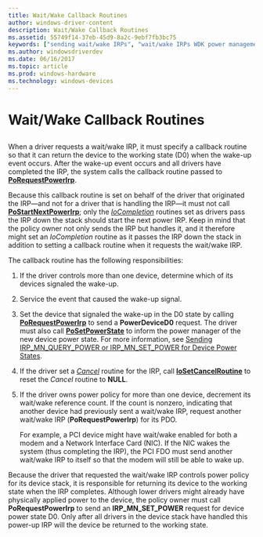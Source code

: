 ```yaml
---
title: Wait/Wake Callback Routines
author: windows-driver-content
description: Wait/Wake Callback Routines
ms.assetid: 55749f14-37eb-45d9-8a2c-9ebf7fb3bc75
keywords: ["sending wait/wake IRPs", "wait/wake IRPs WDK power management , sending", "callback routines WDK power management"]
ms.author: windowsdriverdev
ms.date: 06/16/2017
ms.topic: article
ms.prod: windows-hardware
ms.technology: windows-devices
---
```


# Wait/Wake Callback Routines


## <a href="" id="ddk-wait-wake-callback-routines-kg"></a>


When a driver requests a wait/wake IRP, it must specify a callback routine so that it can return the device to the working state (D0) when the wake-up event occurs. After the wake-up event occurs and all drivers have completed the IRP, the system calls the callback routine passed to [**PoRequestPowerIrp**](https://msdn.microsoft.com/library/windows/hardware/ff559734).

Because this callback routine is set on behalf of the driver that originated the IRP—and not for a driver that is handling the IRP—it must not call [**PoStartNextPowerIrp**](https://msdn.microsoft.com/library/windows/hardware/ff559776); only the [*IoCompletion*](https://msdn.microsoft.com/library/windows/hardware/ff548354) routines set as drivers pass the IRP down the stack should start the next power IRP. Keep in mind that the policy owner not only sends the IRP but handles it, and it therefore might set an *IoCompletion* routine as it passes the IRP down the stack in addition to setting a callback routine when it requests the wait/wake IRP.

The callback routine has the following responsibilities:

1.  If the driver controls more than one device, determine which of its devices signaled the wake-up.

2.  Service the event that caused the wake-up signal.

3.  Set the device that signaled the wake-up in the D0 state by calling [**PoRequestPowerIrp**](https://msdn.microsoft.com/library/windows/hardware/ff559734) to send a **PowerDeviceD0** request. The driver must also call [**PoSetPowerState**](https://msdn.microsoft.com/library/windows/hardware/ff559765) to inform the power manager of the new device power state. For more information, see [Sending IRP\_MN\_QUERY\_POWER or IRP\_MN\_SET\_POWER for Device Power States](sending-irp-mn-query-power-or-irp-mn-set-power-for-device-power-states.md).

4.  If the driver set a [*Cancel*](https://msdn.microsoft.com/library/windows/hardware/ff540742) routine for the IRP, call [**IoSetCancelRoutine**](https://msdn.microsoft.com/library/windows/hardware/ff549674) to reset the *Cancel* routine to **NULL**.

5.  If the driver owns power policy for more than one device, decrement its wait/wake reference count. If the count is nonzero, indicating that another device had previously sent a wait/wake IRP, request another wait/wake IRP (**PoRequestPowerIrp**) for its PDO.

    For example, a PCI device might have wait/wake enabled for both a modem and a Network Interface Card (NIC). If the NIC wakes the system (thus completing the IRP), the PCI FDO must send another wait/wake IRP to itself so that the modem will still be able to wake up.

Because the driver that requested the wait/wake IRP controls power policy for its device stack, it is responsible for returning its device to the working state when the IRP completes. Although lower drivers might already have physically applied power to the device, the policy owner must call **PoRequestPowerIrp** to send an **IRP\_MN\_SET\_POWER** request for device power state D0. Only after all drivers in the device stack have handled this power-up IRP will the device be returned to the working state.

 

 




